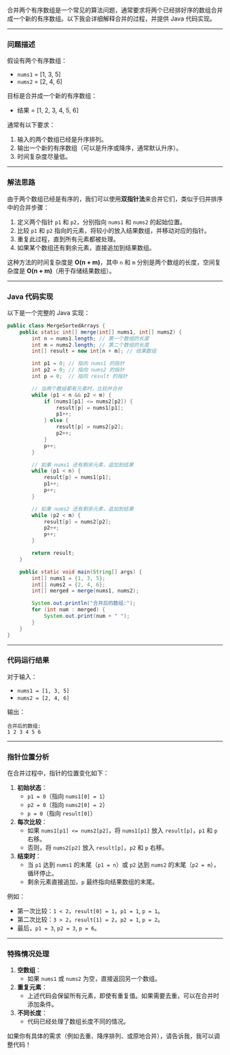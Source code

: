 合并两个有序数组是一个常见的算法问题，通常要求将两个已经排好序的数组合并成一个新的有序数组。以下我会详细解释合并的过程，并提供 Java 代码实现。

---

### 问题描述
假设有两个有序数组：
- `nums1` = [1, 3, 5]
- `nums2` = [2, 4, 6]

目标是合并成一个新的有序数组：
- 结果 = [1, 2, 3, 4, 5, 6]

通常有以下要求：
1. 输入的两个数组已经是升序排列。
2. 输出一个新的有序数组（可以是升序或降序，通常默认升序）。
3. 时间复杂度尽量低。

---

### 解法思路
由于两个数组已经是有序的，我们可以使用**双指针法**来合并它们，类似于归并排序中的合并步骤：
1. 定义两个指针 `p1` 和 `p2`，分别指向 `nums1` 和 `nums2` 的起始位置。
2. 比较 `p1` 和 `p2` 指向的元素，将较小的放入结果数组，并移动对应的指针。
3. 重复此过程，直到所有元素都被处理。
4. 如果某个数组还有剩余元素，直接追加到结果数组。

这种方法的时间复杂度是 **O(n + m)**，其中 `n` 和 `m` 分别是两个数组的长度，空间复杂度是 **O(n + m)**（用于存储结果数组）。

---

### Java 代码实现
以下是一个完整的 Java 实现：

```java
public class MergeSortedArrays {
    public static int[] merge(int[] nums1, int[] nums2) {
        int n = nums1.length; // 第一个数组的长度
        int m = nums2.length; // 第二个数组的长度
        int[] result = new int[n + m]; // 结果数组

        int p1 = 0; // 指向 nums1 的指针
        int p2 = 0; // 指向 nums2 的指针
        int p = 0;  // 指向 result 的指针

        // 当两个数组都有元素时，比较并合并
        while (p1 < n && p2 < m) {
            if (nums1[p1] <= nums2[p2]) {
                result[p] = nums1[p1];
                p1++;
            } else {
                result[p] = nums2[p2];
                p2++;
            }
            p++;
        }

        // 如果 nums1 还有剩余元素，追加到结果
        while (p1 < n) {
            result[p] = nums1[p1];
            p1++;
            p++;
        }

        // 如果 nums2 还有剩余元素，追加到结果
        while (p2 < m) {
            result[p] = nums2[p2];
            p2++;
            p++;
        }

        return result;
    }

    public static void main(String[] args) {
        int[] nums1 = {1, 3, 5};
        int[] nums2 = {2, 4, 6};
        int[] merged = merge(nums1, nums2);

        System.out.println("合并后的数组:");
        for (int num : merged) {
            System.out.print(num + " ");
        }
    }
}
```

---

### 代码运行结果
对于输入：
- `nums1 = [1, 3, 5]`
- `nums2 = [2, 4, 6]`

输出：
```
合并后的数组:
1 2 3 4 5 6
```

---

### 指针位置分析
在合并过程中，指针的位置变化如下：
1. **初始状态**：
    - `p1 = 0`（指向 `nums1[0] = 1`）
    - `p2 = 0`（指向 `nums2[0] = 2`）
    - `p = 0`（指向 `result[0]`）
2. **每次比较**：
    - 如果 `nums1[p1] <= nums2[p2]`，将 `nums1[p1]` 放入 `result[p]`，`p1` 和 `p` 右移。
    - 否则，将 `nums2[p2]` 放入 `result[p]`，`p2` 和 `p` 右移。
3. **结束时**：
    - 当 `p1` 达到 `nums1` 的末尾（`p1 = n`）或 `p2` 达到 `nums2` 的末尾（`p2 = m`），循环停止。
    - 剩余元素直接追加，`p` 最终指向结果数组的末尾。

例如：
- 第一次比较：`1 < 2`，`result[0] = 1`，`p1 = 1`, `p = 1`。
- 第二次比较：`3 > 2`，`result[1] = 2`，`p2 = 1`, `p = 2`。
- 最后，`p1 = 3`, `p2 = 3`, `p = 6`。

---

### 特殊情况处理
1. **空数组**：
    - 如果 `nums1` 或 `nums2` 为空，直接返回另一个数组。
2. **重复元素**：
    - 上述代码会保留所有元素，即使有重复值。如果需要去重，可以在合并时添加条件。
3. **不同长度**：
    - 代码已经处理了数组长度不同的情况。

如果你有具体的需求（例如去重、降序排列、或原地合并），请告诉我，我可以调整代码！